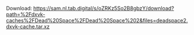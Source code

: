 Download: https://sam.nl.tab.digital/s/oZRKz5So2B8gbzY/download?path=%2Fdxvk-caches%2FDead%20Space%2FDead%20Space%202&files=deadspace2.dxvk-cache.tar.xz
